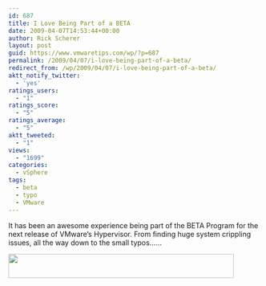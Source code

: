 ```yaml
---
id: 687
title: I Love Being Part of a BETA
date: 2009-04-07T14:53:44+00:00
author: Rick Scherer
layout: post
guid: https://www.vmwaretips.com/wp/?p=687
permalink: /2009/04/07/i-love-being-part-of-a-beta/
redirect_from: /wp/2009/04/07/i-love-being-part-of-a-beta/
aktt_notify_twitter:
  - 'yes'
ratings_users:
  - "1"
ratings_score:
  - "5"
ratings_average:
  - "5"
aktt_tweeted:
  - "1"
views:
  - "1699"
categories:
  - vSphere
tags:
  - beta
  - typo
  - VMware
---
```

It has been an awesome experience being part of the BETA Program for the next release of VMware&#8217;s Hypervisor. From finding huge system crippling issues, all the way down to the small typos&#8230;&#8230;

[<img class="aligncenter size-full wp-image-688" title="vsphere_vswitch" src="https://www.vmwaretips.com/wp/wp-content/uploads/2009/04/vsphere_vswitch.png" alt="" width="450" height="48" srcset="https://www.vmwaretips.com/wp/wp-content/uploads/2009/04/vsphere_vswitch.png 450w, https://www.vmwaretips.com/wp/wp-content/uploads/2009/04/vsphere_vswitch-300x32.png 300w" sizes="(max-width: 450px) 100vw, 450px" />](https://www.vmwaretips.com/wp/wp-content/uploads/2009/04/vsphere_vswitch.png)